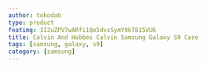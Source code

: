 ```yaml
---
author: tokodab
type: product
featimg: 1I2uZPV7wARfi1Qe5dvxSymY9kT815VU6
title: Calvin And Hobbes Calvin Samsung Galaxy S9 Case
tags: [samsung, galaxy, s9]
category: [samsung]
---
```

